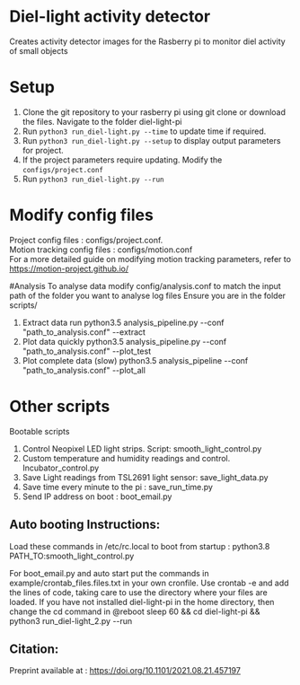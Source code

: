 
# Diel-light activity detector
Creates activity detector images for the Rasberry pi to monitor diel activity of small objects
# Setup
1. Clone the git repository to your rasberry pi using git clone or download the files.  Navigate to the folder diel-light-pi
2. Run `python3 run_diel-light.py --time` to update time if required.  
3. Run `python3 run_diel-light.py --setup` to display output parameters for project.   
4. If the project parameters require updating. Modify the `configs/project.conf`  
5. Run `python3 run_diel-light.py --run`

# Modify config files 
Project config files : configs/project.conf.  
Motion tracking config files : configs/motion.conf  
For a more detailed guide on modifying motion tracking parameters, refer to https://motion-project.github.io/

#Analysis
To analyse data modify config/analysis.conf to match the input path of the folder you want to analyse log files
Ensure you are in the folder scripts/
1. Extract data run python3.5 analysis_pipeline.py --conf "path_to_analysis.conf" --extract
2. Plot data quickly python3.5 analysis_pipeline.py --conf "path_to_analysis.conf" --plot_test
3. Plot complete data (slow) python3.5 analysis_pipeline --conf "path_to_analysis.conf" --plot_all


# Other scripts
Bootable scripts
1. Control Neopixel LED light strips. Script: smooth_light_control.py
2. Custom temperature and humidity readings and control. Incubator_control.py
3. Save Light readings from TSL2691 light sensor: save_light_data.py
4. Save time every minute to the pi : save_run_time.py
5. Send IP address on boot : boot_email.py

## Auto booting Instructions: 
Load these commands in /etc/rc.local to boot from startup : python3.8 PATH_TO:smooth_light_control.py
 
For boot_email.py and auto start put the commands in example/crontab_files.files.txt in your own cronfile.
Use crontab -e and add the lines of code, taking care to use the directory where your files are loaded. 
If you have not installed diel-light-pi in the home directory, then change the cd command in @reboot sleep 60 && cd diel-light-pi && python3 run_diel-light_2.py --run

## Citation: 
Preprint available at : https://doi.org/10.1101/2021.08.21.457197
